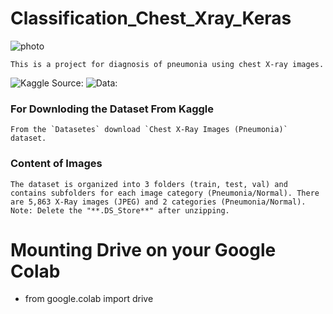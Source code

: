 # Classification_Chest_Xray_Keras
![photo](https://i.imgur.com/jZqpV51.png)
```
This is a project for diagnosis of pneumonia using chest X-ray images.
```
![Kaggle Source:](https://www.kaggle.com/datasets/paultimothymooney/chest-xray-pneumonia)
![Data:](https://data.mendeley.com/datasets/rscbjbr9sj/2)

### For Downloding the Dataset From Kaggle
```
From the `Datasetes` download `Chest X-Ray Images (Pneumonia)` dataset.
```
### Content of Images
```
The dataset is organized into 3 folders (train, test, val) and contains subfolders for each image category (Pneumonia/Normal). There are 5,863 X-Ray images (JPEG) and 2 categories (Pneumonia/Normal).
Note: Delete the "**.DS_Store**" after unzipping.
```

 # Mounting Drive on your Google Colab
- from google.colab import drive

